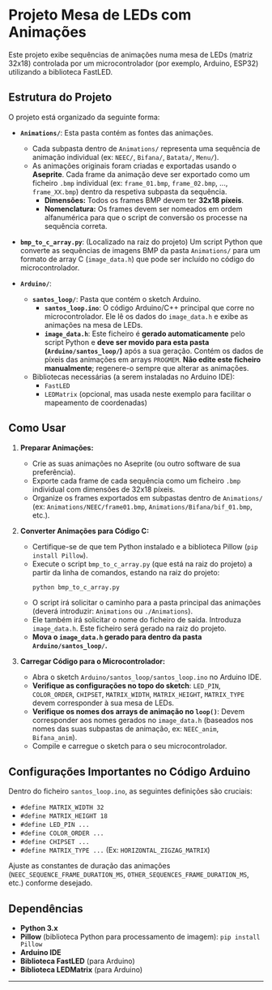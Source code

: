 # Projeto Mesa de LEDs com Animações

Este projeto exibe sequências de animações numa mesa de LEDs (matriz 32x18) controlada por um microcontrolador (por exemplo, Arduino, ESP32) utilizando a biblioteca FastLED.

## Estrutura do Projeto

O projeto está organizado da seguinte forma:

*   **`Animations/`**: Esta pasta contém as fontes das animações.
    *   Cada subpasta dentro de `Animations/` representa uma sequência de animação individual (ex: `NEEC/`, `Bifana/`, `Batata/`, `Menu/`).
    *   As animações originais foram criadas e exportadas usando o **Aseprite**. Cada frame da animação deve ser exportado como um ficheiro `.bmp` individual (ex: `frame_01.bmp`, `frame_02.bmp`, ..., `frame_XX.bmp`) dentro da respetiva subpasta da sequência.
        *   **Dimensões:** Todos os frames BMP devem ter **32x18 píxeis**.
        *   **Nomenclatura:** Os frames devem ser nomeados em ordem alfanumérica para que o script de conversão os processe na sequência correta.

*   **`bmp_to_c_array.py`**: (Localizado na raiz do projeto) Um script Python que converte as sequências de imagens BMP da pasta `Animations/` para um formato de array C (`image_data.h`) que pode ser incluído no código do microcontrolador.

*   **`Arduino/`**:
    *   **`santos_loop/`**: Pasta que contém o sketch Arduino.
        *   **`santos_loop.ino`**: O código Arduino/C++ principal que corre no microcontrolador. Ele lê os dados do `image_data.h` e exibe as animações na mesa de LEDs.
        *   **`image_data.h`**: Este ficheiro é **gerado automaticamente** pelo script Python e **deve ser movido para esta pasta (`Arduino/santos_loop/`)** após a sua geração. Contém os dados de píxeis das animações em arrays `PROGMEM`. **Não edite este ficheiro manualmente**; regenere-o sempre que alterar as animações.
    *   Bibliotecas necessárias (a serem instaladas no Arduino IDE):
        *   `FastLED`
        *   `LEDMatrix` (opcional, mas usada neste exemplo para facilitar o mapeamento de coordenadas)

## Como Usar

1.  **Preparar Animações:**
    *   Crie as suas animações no Aseprite (ou outro software de sua preferência).
    *   Exporte cada frame de cada sequência como um ficheiro `.bmp` individual com dimensões de 32x18 píxeis.
    *   Organize os frames exportados em subpastas dentro de `Animations/` (ex: `Animations/NEEC/frame01.bmp`, `Animations/Bifana/bif_01.bmp`, etc.).

2.  **Converter Animações para Código C:**
    *   Certifique-se de que tem Python instalado e a biblioteca Pillow (`pip install Pillow`).
    *   Execute o script `bmp_to_c_array.py` (que está na raiz do projeto) a partir da linha de comandos, estando na raiz do projeto:
        ```bash
        python bmp_to_c_array.py
        ```
    *   O script irá solicitar o caminho para a pasta principal das animações (deverá introduzir: `Animations` ou `./Animations`).
    *   Ele também irá solicitar o nome do ficheiro de saída. Introduza `image_data.h`. Este ficheiro será gerado na raiz do projeto.
    *   **Mova o `image_data.h` gerado para dentro da pasta `Arduino/santos_loop/`.**

3.  **Carregar Código para o Microcontrolador:**
    *   Abra o sketch `Arduino/santos_loop/santos_loop.ino` no Arduino IDE.
    *   **Verifique as configurações no topo do sketch**: `LED_PIN`, `COLOR_ORDER`, `CHIPSET`, `MATRIX_WIDTH`, `MATRIX_HEIGHT`, `MATRIX_TYPE` devem corresponder à sua mesa de LEDs.
    *   **Verifique os nomes dos arrays de animação no `loop()`**: Devem corresponder aos nomes gerados no `image_data.h` (baseados nos nomes das suas subpastas de animação, ex: `NEEC_anim`, `Bifana_anim`).
    *   Compile e carregue o sketch para o seu microcontrolador.

## Configurações Importantes no Código Arduino

Dentro do ficheiro `santos_loop.ino`, as seguintes definições são cruciais:

*   `#define MATRIX_WIDTH 32`
*   `#define MATRIX_HEIGHT 18`
*   `#define LED_PIN ...`
*   `#define COLOR_ORDER ...`
*   `#define CHIPSET ...`
*   `#define MATRIX_TYPE ...` (Ex: `HORIZONTAL_ZIGZAG_MATRIX`)

Ajuste as constantes de duração das animações (`NEEC_SEQUENCE_FRAME_DURATION_MS`, `OTHER_SEQUENCES_FRAME_DURATION_MS`, etc.) conforme desejado.

## Dependências

*   **Python 3.x**
*   **Pillow** (biblioteca Python para processamento de imagem): `pip install Pillow`
*   **Arduino IDE**
*   **Biblioteca FastLED** (para Arduino)
*   **Biblioteca LEDMatrix** (para Arduino)

---
